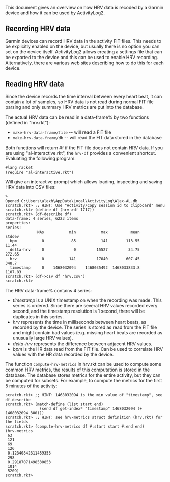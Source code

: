 This document gives an overview on how HRV data is recoded by a Garmin device
and how it can be used by ActivityLog2.

## Recording HRV data

Garmin devices can record HRV data in the activity FIT files.  This needs to
be explicitly enabled on the device, but usually there is no option you can
set on the device itself.  ActivityLog2 allows creating a settings file that
can be exported to the device and this can be used to enable HRV recording.
Alternatively, there are various web sites describing how to do this for each
device.

## Reading HRV data

Since the device records the time interval between every heart beat, it can
contain a lot of samples, so HRV data is not read during normal FIT file
parsing and only summary HRV metrics are put into the database.

The actual HRV data can be read in a data-frame% by two functions (defined in
"hrv.rkt"):

* `make-hrv-data-frame/file` -- will read a FIT file
* `make-hrv-data-frame/db` -- will read the FIT data stored in the database

Both functions will return #f if the FIT file does not contain HRV data.  If
you are using "al-interactive.rkt", the `hrv-df` provides a convenient
shortcut.  Evaluating the following program:

    #lang racket
    (require "al-interactive.rkt")

Will give an interactive prompt which allows loading, inspecting and saving
HRV data into CSV files:

    >
    Opened C:\Users\alexh\AppData\Local\ActivityLog\Alex-AL.db
    scratch.rkt> ;; HINT: Use "Activity/Copy session id to clipboard" menu
    scratch.rkt> (define df (hrv->df 1717))
    scratch.rkt> (df-describe df)
    data-frame: 4 series, 6223 items
    properties:
    series:
                  NAs           min           max          mean        stddev
      bpm           0            85           141        113.55         11.44
      delta-hrv     0             0         15527         34.75        272.65
      hrv           0           141         17040        607.45         348.7
      timestamp     0    1468032094    1468035492  1468033833.8       1107.83
    scratch.rkt> (df->csv df "hrv.csv")
    scratch.rkt>

The HRV data-frame% contains 4 series:

* *timestamp* is a UNIX timestamp on when the recording was made.  This series
  is ordered. Since there are several HRV values recorded every second, and
  the timestamp resolution is 1 second, there will be duplicates in this
  series.
* *hrv* represents the time in milliseconds between heart beats, as recorded
  by the device.  The series is stored as read from the FIT file and might
  contain bad values (e.g. missing heart beats are recorded as unusually large
  HRV values).
* *delta-hrv* represents the difference between adjacent HRV values.
* *bpm* is the HR data read from the FIT file.  Can be used to correlate HRV
  values with the HR data recorded by the device.

The function `compute-hrv-metrics` in hrv.rkt can be used to compute some
common HRV metrics, the results of this computation is stored in the database.
The database stores metrics for the entire activity, but they can be computed
for subsets.  For example, to compute the metrics for the first 5 minutes of
the activity:

    scratch.rkt> ;; HINT: 1468032094 is the min value of "timestamp", see df-describe
    scratch.rkt> (match-define (list start end)
                   (send df get-index* "timestamp" 1468032094 (+ 1468032094 300)))
    scratch.rkt> ;; HINT: see hrv-metrics struct definition (hrv.rkt) for the fields
    scratch.rkt> (compute-hrv-metrics df #:start start #:end end)
    (hrv-metrics
     63
     121
     69
     126
     0.12340842311459353
     298
     0.29187071498530853
     1014
     5209)
    scratch.rkt>

